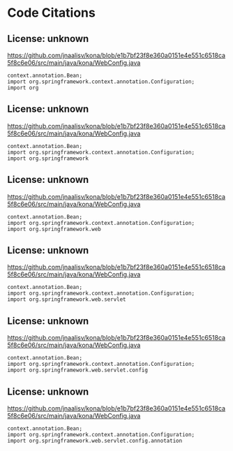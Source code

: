 # Code Citations

## License: unknown
https://github.com/jnaalisv/kona/blob/e1b7bf23f8e360a0151e4e551c6518ca5f8c6e06/src/main/java/kona/WebConfig.java

```
context.annotation.Bean;
import org.springframework.context.annotation.Configuration;
import org
```


## License: unknown
https://github.com/jnaalisv/kona/blob/e1b7bf23f8e360a0151e4e551c6518ca5f8c6e06/src/main/java/kona/WebConfig.java

```
context.annotation.Bean;
import org.springframework.context.annotation.Configuration;
import org.springframework
```


## License: unknown
https://github.com/jnaalisv/kona/blob/e1b7bf23f8e360a0151e4e551c6518ca5f8c6e06/src/main/java/kona/WebConfig.java

```
context.annotation.Bean;
import org.springframework.context.annotation.Configuration;
import org.springframework.web
```


## License: unknown
https://github.com/jnaalisv/kona/blob/e1b7bf23f8e360a0151e4e551c6518ca5f8c6e06/src/main/java/kona/WebConfig.java

```
context.annotation.Bean;
import org.springframework.context.annotation.Configuration;
import org.springframework.web.servlet
```


## License: unknown
https://github.com/jnaalisv/kona/blob/e1b7bf23f8e360a0151e4e551c6518ca5f8c6e06/src/main/java/kona/WebConfig.java

```
context.annotation.Bean;
import org.springframework.context.annotation.Configuration;
import org.springframework.web.servlet.config
```


## License: unknown
https://github.com/jnaalisv/kona/blob/e1b7bf23f8e360a0151e4e551c6518ca5f8c6e06/src/main/java/kona/WebConfig.java

```
context.annotation.Bean;
import org.springframework.context.annotation.Configuration;
import org.springframework.web.servlet.config.annotation
```

